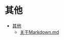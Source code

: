 # 其他

- [其他](./99-%E5%85%B6%E4%BB%96/CATALOG.md)  
    - [关于Markdown.md](./99-%E5%85%B6%E4%BB%96/%E5%85%B3%E4%BA%8EMarkdown.md)  